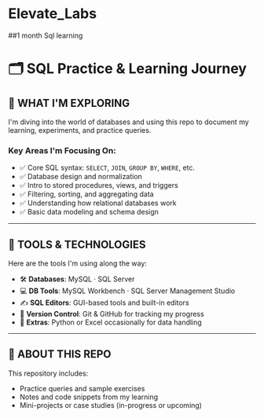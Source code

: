 # Elevate_Labs

##1 month Sql learning 

# 🗂️ SQL Practice & Learning Journey

## 🧠 WHAT I'M EXPLORING

I'm diving into the world of databases and using this repo to document my learning, experiments, and practice queries.

### Key Areas I'm Focusing On:

- ✅ Core SQL syntax: `SELECT`, `JOIN`, `GROUP BY`, `WHERE`, etc.
- ✅ Database design and normalization
- ✅ Intro to stored procedures, views, and triggers
- ✅ Filtering, sorting, and aggregating data
- ✅ Understanding how relational databases work
- ✅ Basic data modeling and schema design

---

## 🔧 TOOLS & TECHNOLOGIES

Here are the tools I'm using along the way:

- 🛠️ **Databases**: MySQL · SQL Server
- 💻 **DB Tools**: MySQL Workbench · SQL Server Management Studio
- ✍️ **SQL Editors**: GUI-based tools and built-in editors
- 🌿 **Version Control**: Git & GitHub for tracking my progress
- 🧪 **Extras**: Python or Excel occasionally for data handling

---

## 📁 ABOUT THIS REPO

This repository includes:
- Practice queries and sample exercises
- Notes and code snippets from my learning
- Mini-projects or case studies (in-progress or upcoming)

